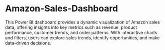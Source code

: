 # Amazon-Sales-Dashboard
This Power BI dashboard provides a dynamic visualization of Amazon sales data, offering insights into key metrics such as revenue, product performance, customer trends, and order patterns. With interactive charts and filters, users can explore sales trends, identify opportunities, and make data-driven decisions. 
